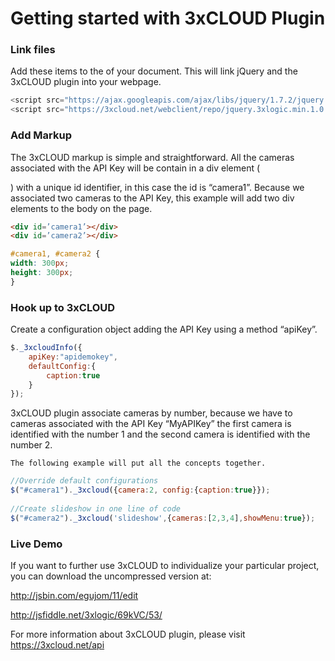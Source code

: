 # Getting started with 3xCLOUD Plugin

### Link files

Add these items to the <head> of your document. This will link jQuery and the 3xCLOUD plugin into your webpage.

```js
<script src="https://ajax.googleapis.com/ajax/libs/jquery/1.7.2/jquery.min.js"></script>
<script src="https://3xcloud.net/webclient/repo/jquery.3xlogic.min.1.0.js"></script>
```

### Add Markup

The 3xCLOUD markup is simple and straightforward. All the cameras associated with the API Key will be contain in a div element (<div id=’camera1’></div>) with a unique id identifier, in this case the id is “camera1”. Because we associated two cameras to the API Key, this example will add two div elements to the body on the page.

```html
<div id=’camera1’></div>
<div id=’camera2’></div>
```

```css
#camera1, #camera2 {
width: 300px;
height: 300px;
}
```

###  Hook up to 3xCLOUD

Create a configuration object adding the API Key using a method “apiKey”.

```js
$._3xcloudInfo({
    apiKey:"apidemokey",
    defaultConfig:{
        caption:true
    }
});
```

3xCLOUD plugin associate cameras by number, because we have to cameras associated with the API Key “MyAPIKey” the first camera is identified with the number 1 and the second camera is identified with the number 2. 

	The following example will put all the concepts together.
	
```js
//Override default configurations
$("#camera1")._3xcloud({camera:2, config:{caption:true}});
 
//Create slideshow in one line of code
$("#camera2")._3xcloud('slideshow',{cameras:[2,3,4],showMenu:true});
```

### Live Demo

If you want to further use 3xCLOUD to individualize your particular project, you can download the 
uncompressed version at:

http://jsbin.com/egujom/11/edit

http://jsfiddle.net/3xlogic/69kVC/53/


For more information about 3xCLOUD plugin, please visit https://3xcloud.net/api